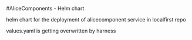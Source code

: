 #AliceComponents - Helm chart

helm chart for the deployment of alicecomponent service in localfirst repo

values.yaml is getting overwritten by harness

